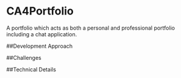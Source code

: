 # CA4Portfolio
A portfolio which acts as both a personal and professional portfolio including a chat application.

##Development Approach

##Challenges

##Technical Details
